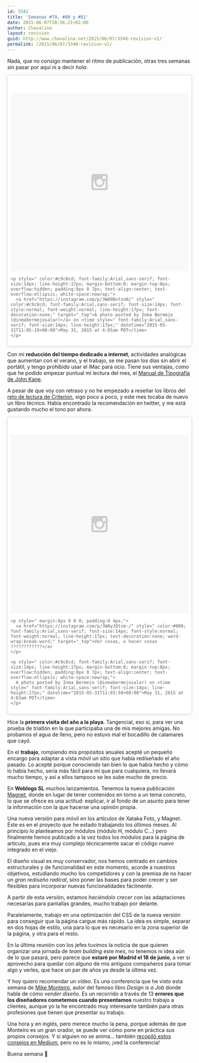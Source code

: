 ```yaml
---
id: 3342
title: 'Semanas #79, #80 y #81'
date: 2015-06-07T20:56:21+02:00
author: Chavalina
layout: revision
guid: http://www.chavalina.net/2015/06/07/3340-revision-v1/
permalink: /2015/06/07/3340-revision-v1/
---
```

Nada, que no consigo mantener el ritmo de publicación, otras tres semanas sin pasar por aquí ni a decir _hola_.

<blockquote class="instagram-media" data-instgrm-version="4" style=" background:#FFF; border:0; border-radius:3px; box-shadow:0 0 1px 0 rgba(0,0,0,0.5),0 1px 10px 0 rgba(0,0,0,0.15); margin: 1px; max-width:658px; padding:0; width:99.375%; width:-webkit-calc(100% - 2px); width:calc(100% - 2px);">
  <div style="padding:8px;">
    <div style=" background:#F8F8F8; line-height:0; margin-top:40px; padding:50% 0; text-align:center; width:100%;">
      <div style=" background:url(data:image/png;base64,iVBORw0KGgoAAAANSUhEUgAAACwAAAAsCAMAAAApWqozAAAAGFBMVEUiIiI9PT0eHh4gIB4hIBkcHBwcHBwcHBydr+JQAAAACHRSTlMABA4YHyQsM5jtaMwAAADfSURBVDjL7ZVBEgMhCAQBAf//42xcNbpAqakcM0ftUmFAAIBE81IqBJdS3lS6zs3bIpB9WED3YYXFPmHRfT8sgyrCP1x8uEUxLMzNWElFOYCV6mHWWwMzdPEKHlhLw7NWJqkHc4uIZphavDzA2JPzUDsBZziNae2S6owH8xPmX8G7zzgKEOPUoYHvGz1TBCxMkd3kwNVbU0gKHkx+iZILf77IofhrY1nYFnB/lQPb79drWOyJVa/DAvg9B/rLB4cC+Nqgdz/TvBbBnr6GBReqn/nRmDgaQEej7WhonozjF+Y2I/fZou/qAAAAAElFTkSuQmCC); display:block; height:44px; margin:0 auto -44px; position:relative; top:-22px; width:44px;">
      </div>
    </div>
    
    <p style=" color:#c9c8cd; font-family:Arial,sans-serif; font-size:14px; line-height:17px; margin-bottom:0; margin-top:8px; overflow:hidden; padding:8px 0 7px; text-align:center; text-overflow:ellipsis; white-space:nowrap;">
      <a href="https://instagram.com/p/3WA9BvtsnN/" style=" color:#c9c8cd; font-family:Arial,sans-serif; font-size:14px; font-style:normal; font-weight:normal; line-height:17px; text-decoration:none;" target="_top">A photo posted by Inma Bermejo (@inmabermejosalar)</a> on <time style=" font-family:Arial,sans-serif; font-size:14px; line-height:17px;" datetime="2015-05-31T11:05:19+00:00">May 31, 2015 at 4:05am PDT</time>
    </p>
  </div>
</blockquote>



Con mi **reducción del tiempo dedicado a internet**, actividades analógicas que aumentan con el verano, y el trabajo, se me pasan los días sin abrir el portátil, y tengo prohibido usar el iMac para ocio. Tiene sus ventajas, como que he podido empezar puntual mi lectura del mes, el [Manual de Tipografía de John Kane](http://amzn.to/1KLoDX9). 

A pesar de que voy con retraso y no he empezado a reseñar los libros del [reto de lectura de Criterion](http://www.criteriondg.info/wordpress/12-meses-12-libros/), sigo poco a poco, y este mes tocaba de nuevo un libro técnico. Había encontrado la recomendación en twitter, y me está gustando mucho el tono por ahora.

<blockquote class="instagram-media" data-instgrm-captioned data-instgrm-version="4" style=" background:#FFF; border:0; border-radius:3px; box-shadow:0 0 1px 0 rgba(0,0,0,0.5),0 1px 10px 0 rgba(0,0,0,0.15); margin: 1px; max-width:658px; padding:0; width:99.375%; width:-webkit-calc(100% - 2px); width:calc(100% - 2px);">
  <div style="padding:8px;">
    <div style=" background:#F8F8F8; line-height:0; margin-top:40px; padding:50% 0; text-align:center; width:100%;">
      <div style=" background:url(data:image/png;base64,iVBORw0KGgoAAAANSUhEUgAAACwAAAAsCAMAAAApWqozAAAAGFBMVEUiIiI9PT0eHh4gIB4hIBkcHBwcHBwcHBydr+JQAAAACHRSTlMABA4YHyQsM5jtaMwAAADfSURBVDjL7ZVBEgMhCAQBAf//42xcNbpAqakcM0ftUmFAAIBE81IqBJdS3lS6zs3bIpB9WED3YYXFPmHRfT8sgyrCP1x8uEUxLMzNWElFOYCV6mHWWwMzdPEKHlhLw7NWJqkHc4uIZphavDzA2JPzUDsBZziNae2S6owH8xPmX8G7zzgKEOPUoYHvGz1TBCxMkd3kwNVbU0gKHkx+iZILf77IofhrY1nYFnB/lQPb79drWOyJVa/DAvg9B/rLB4cC+Nqgdz/TvBbBnr6GBReqn/nRmDgaQEej7WhonozjF+Y2I/fZou/qAAAAAElFTkSuQmCC); display:block; height:44px; margin:0 auto -44px; position:relative; top:-22px; width:44px;">
      </div>
    </div>
    
    <p style=" margin:8px 0 0 0; padding:0 4px;">
      <a href="https://instagram.com/p/3WAyJQtsm-/" style=" color:#000; font-family:Arial,sans-serif; font-size:14px; font-style:normal; font-weight:normal; line-height:17px; text-decoration:none; word-wrap:break-word;" target="_top">Ver cosas, o hacer cosas ????????????</a>
    </p>
    
    <p style=" color:#c9c8cd; font-family:Arial,sans-serif; font-size:14px; line-height:17px; margin-bottom:0; margin-top:8px; overflow:hidden; padding:8px 0 7px; text-align:center; text-overflow:ellipsis; white-space:nowrap;">
      A photo posted by Inma Bermejo (@inmabermejosalar) on <time style=" font-family:Arial,sans-serif; font-size:14px; line-height:17px;" datetime="2015-05-31T11:03:50+00:00">May 31, 2015 at 4:03am PDT</time>
    </p>
  </div>
</blockquote>



Hice la **primera visita del año a la playa**. Tangencial, eso sí, para ver una prueba de triatlón en la que participaba una de mis mejores amigas. No probamos el agua de lleno, pero no estuvo mal el bocadillo de calamares que cayó.

En el **trabajo**, rompiendo mis propósitos anuales acepté un pequeño encargo para adaptar a vista móvil un sitio que había rediseñado el año pasado. Lo acepté porque conociendo tan bien lo que había hecho y cómo lo había hecho, sería más fácil para mi que para cualquiera, no llevará mucho tiempo, y así a ellos tampoco se les sube mucho de precio.

En **Weblogs SL** muchos lanzamientos. Tenemos la nueva publicación [Magnet](http://magnet.xataka.com/), donde en lugar de tener contenidos en torno a un tema concreto, lo que se ofrece es una actitud: explicar, ir al fondo de un asunto para tener la información con la que hacerse una opinión propia.

Una nueva versión para móvil en los artículos de Xataka Foto, y Magnet. Éste es en el proyecto que he estado trabajando los últimos meses. Al principio lo planteamos por módulos (módulo H, módulo C&#8230;) pero finalmente hemos publicado a la vez todos los módulos para la página de artículo, pues era muy complejo técnicamente sacar el código nuevo integrado en el viejo.

El diseño visual es muy conservador, nos hemos centrado en cambios estructurales y de funcionalidad en este momento, acorde a nuestros objetivos, estudiando mucho los competidores y con la premisa de no hacer un _gran rediseño radical_, sino poner las bases para poder crecer y ser flexibles para incorporar nuevas funcionalidades fácilmente.

A partir de esta versión, estamos _haciéndolo crecer_ con las adaptaciones necesarias para pantallas grandes, mucho trabajo por delante.

Paralelamente, trabajo en una optimización del CSS de la nueva versión para conseguir que la página cargue más rápido. La idea es simple, separar en dos hojas de estilo, una para lo que es necesario en la zona superior de la página, y otra para el resto.

En la última reunión con los jefes tuvimos la noticia de que quieren organizar una jornada de _team building_ este mes, no tenemos ni idea aún de lo que pasará, pero parece que **estaré por Madrid el 18 de junio**, a ver si aprovecho para quedar con alguno de mis antiguos compañeros para tomar algo y verles, que hace un par de años ya desde la última vez.

Y hoy quiero recomendar un vídeo. Es una conferencia que he visto esta semana de [Mike Monteiro](https://twitter.com/monteiro), autor del famoso libro _Design is a Job_ donde habla de cómo _vender diseño_. Es un recorrido a través de 13 **errores que los diseñadores cometemos cuando presentamos** nuestro trabajo a clientes, aunque yo la he encontrado muy interesante también para otras profesiones que tienen que presentar su trabajo.

Una hora y en inglés, pero merece mucho la pena, porque además de que Monteiro es un gran orador, se puede ver cómo pone en práctica sus propios consejos. Y si alguien no se anima&#8230; también [recopiló estos consejos en Medium](https://medium.com/@monteiro/13-ways-designers-screw-up-client-presentations-51aaee11e28c), pero no es lo mismo, ¡ved la conferencia!



Buena semana 🙂